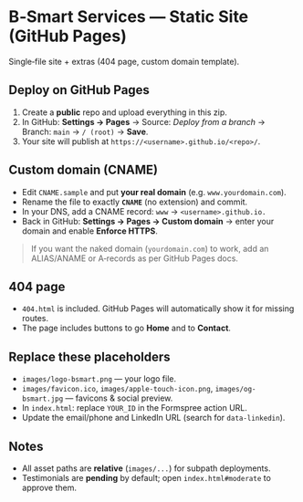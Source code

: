 # B‑Smart Services — Static Site (GitHub Pages)

Single‑file site + extras (404 page, custom domain template).

## Deploy on GitHub Pages
1. Create a **public** repo and upload everything in this zip.
2. In GitHub: **Settings → Pages** → Source: *Deploy from a branch* → Branch: `main` → `/ (root)` → **Save**.
3. Your site will publish at `https://<username>.github.io/<repo>/`.

## Custom domain (CNAME)
- Edit `CNAME.sample` and put **your real domain** (e.g. `www.yourdomain.com`).
- Rename the file to exactly **`CNAME`** (no extension) and commit.
- In your DNS, add a CNAME record: `www` → `<username>.github.io.`
- Back in GitHub: **Settings → Pages → Custom domain** → enter your domain and enable **Enforce HTTPS**.

> If you want the naked domain (`yourdomain.com`) to work, add an ALIAS/ANAME or A‑records as per GitHub Pages docs.

## 404 page
- `404.html` is included. GitHub Pages will automatically show it for missing routes.
- The page includes buttons to go **Home** and to **Contact**.

## Replace these placeholders
- `images/logo-bsmart.png` — your logo file.
- `images/favicon.ico`, `images/apple-touch-icon.png`, `images/og-bsmart.jpg` — favicons & social preview.
- In `index.html`: replace `YOUR_ID` in the Formspree action URL.
- Update the email/phone and LinkedIn URL (search for `data-linkedin`).

## Notes
- All asset paths are **relative** (`images/...`) for subpath deployments.
- Testimonials are **pending** by default; open `index.html#moderate` to approve them.

